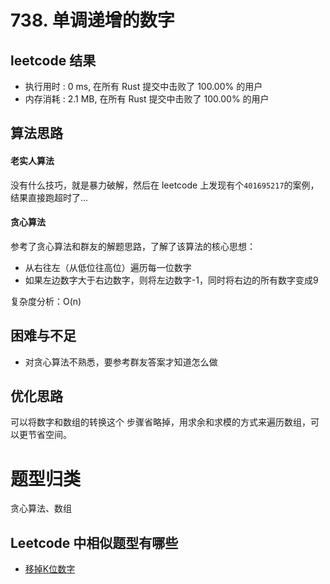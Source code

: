 # 738. 单调递增的数字

## leetcode 结果

- 执行用时 : 0 ms, 在所有 Rust 提交中击败了 100.00% 的用户
- 内存消耗 : 2.1 MB, 在所有 Rust 提交中击败了 100.00% 的用户

## 算法思路

#### 老实人算法

没有什么技巧，就是暴力破解，然后在 leetcode 上发现有个`401695217`的案例，结果直接跑超时了...

#### 贪心算法

参考了贪心算法和群友的解题思路，了解了该算法的核心思想：

* 从右往左（从低位往高位）遍历每一位数字
* 如果左边数字大于右边数字，则将左边数字-1，同时将右边的所有数字变成9

复杂度分析：O(n)

## 困难与不足

- 对贪心算法不熟悉，要参考群友答案才知道怎么做 

## 优化思路

可以将数字和数组的转换这个 步骤省略掉，用求余和求模的方式来遍历数组，可以更节省空间。

# 题型归类

贪心算法、数组

## Leetcode 中相似题型有哪些

- [移掉K位数字](https://leetcode-cn.com/problems/remove-k-digits/)
